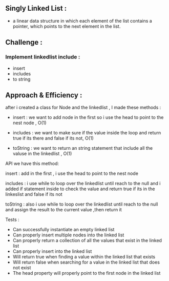 ## Singly Linked List :

* a linear data structure in which each element of the list contains a pointer,
 which points to the next element in the list.

## Challenge :

 ### Implement linkedlist include :

* insert
* includes
* to string

## Approach & Efficiency :

after i created a class for Node and the linkedlist ,
I made these methods :

* insert : we want to add node in the first so i use the head to point to the nest node , O(1)

* includes : we want to make sure if the value inside the loop and return true if its there and false if its not, O(1)

* toString : we want to return an string statement that include all the valuse in the linkedlist , O(1)

API
we have this method:

insert : add in the first , i use the head to point to the nest node

includes : i use while to loop over the linkedlist until reach to the null and i added if statement inside to check the value and return true if its in the linkeslist and false if its not

toString : also i use while to loop over the linkedlist until reach to the null and assign the result to the current value ,then return it

Tests :

* Can successfully instantiate an empty linked list
* Can properly insert multiple nodes into the linked list
* Can properly return a collection of all the values that exist in the linked list     
* Can properly insert into the linked list
* Will return true when finding a value within the linked list that exists
* Will return false when searching for a value in the linked list that does not exist
* The head property will properly point to the first node in the linked list

 